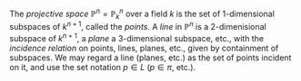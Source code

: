 The *projective space* $\mathbb{P}^n = \mathbb{P}_{k}^n$ over a field $k$ is the set of 1-dimensional subspaces of $k^{n+1}$, called the *points*. A *line* in $\mathbb{P}^n$ is a 2-dimenisional subspace of $k^{n+1}$, a *plane* a 3-dimensional subspace, etc., with the *incidence relation* on points, lines, planes, etc., given by containment of subspaces. We may regard a line (planes, etc.) as the set of points incident on it, and use the set notation $p \in L$ ($p \in \pi$, etc.).
